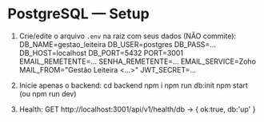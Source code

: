 # PostgreSQL — Setup
1) Crie/edite o arquivo `.env` na raiz com seus dados (NÃO commite):
   DB_NAME=gestao_leiteira
   DB_USER=postgres
   DB_PASS=...
   DB_HOST=localhost
   DB_PORT=5432
   PORT=3001
   EMAIL_REMETENTE=...
   SENHA_REMETENTE=...
   EMAIL_SERVICE=Zoho
   MAIL_FROM="Gestão Leiteira <...>"
   JWT_SECRET=...

2) Inicie apenas o backend:
   cd backend
   npm i
   npm run db:init
   npm start  (ou npm run dev)

3) Health:
   GET http://localhost:3001/api/v1/health/db  -> { ok:true, db:'up' }
